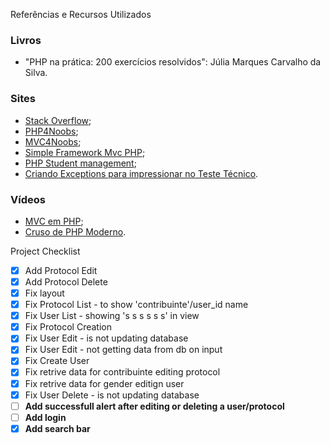 Referências e Recursos Utilizados
### Livros
- "PHP na prática: 200 exercícios resolvidos": Júlia Marques Carvalho da Silva.

### Sites
- [Stack Overflow](https://stackoverflow.com/);
- [PHP4Noobs](https://github.com/DanielHe4rt/php4noobs);
- [MVC4Noobs](https://github.com/DanielHe4rt/mvc4noobs);
- [Simple Framework Mvc PHP](https://github.com/jardelgoncalves-dev/simple-framework-mvc-php);
- [PHP Student management](https://github.com/Eathorne2/PHP-Student-management/blob/main/tutorial_76-90_files/private/controllers/Signup.php);
- [Criando Exceptions para impressionar no Teste Técnico](https://dev.to/he4rt/criando-exceptions-para-impressionar-no-teste-tecnico-2nie).

### Vídeos
- [MVC em PHP](https://youtu.be/TmeyoTNu748?si=BpQxMthsNPXDLKXv);
- [Cruso de PHP Moderno](https://www.youtube.com/watch?v=TfsO0BGvGn0&list=PLHz_AreHm4dlFPrCXCmd5g92860x_Pbr_).


Project Checklist

- [x] Add Protocol Edit
- [x] Add Protocol Delete
- [x] Fix layout
- [x] Fix Protocol List - to show 'contribuinte'/user_id name
- [x] Fix User List - showing 's s s s s s' in view
- [x] Fix Protocol Creation
- [x] Fix User Edit - is not updating database
- [x] Fix User Edit - not getting data from db on input
- [x] Fix Create User
- [x] Fix retrive data for contribuinte editing protocol
- [x] Fix retrive data for gender editign user
- [x] Fix User Delete - is not updating database
- [ ] **Add successfull alert after editing or deleting a user/protocol**
- [ ] **Add login**
- [x] **Add search bar**